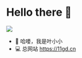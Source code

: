 # Hello there 👋

![](https://github.com/halfrost/halfrost/blob/master/icons/header_1.png)
- 👋 哈喽，我是叶小小
- 💻 总网站  https://11gd.cn
